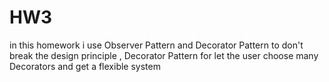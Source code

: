 # HW3

in this homework i use Observer Pattern and Decorator Pattern to don't break the design principle , Decorator Pattern for let the user choose many Decorators and get a flexible system
